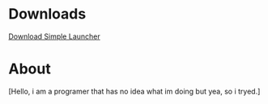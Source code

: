# Downloads
[Download Simple Launcher](https://drive.google.com/uc?export=download&id=1Nb8ZJtlythR4CHI2iNOHJFpVeKsPtwSU)

# About
[Hello, i am a programer that has no idea what im doing but yea, so i tryed.]
